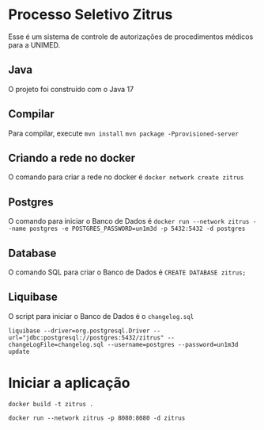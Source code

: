 # Processo Seletivo Zitrus

Esse é um sistema de controle de autorizações de procedimentos médicos para a UNIMED.

## Java

O projeto foi construído com o Java 17

## Compilar

Para compilar, execute `mvn install`
`mvn package -Pprovisioned-server`

## Criando a rede no docker

O comando para criar a rede no docker é
`docker network create zitrus`

## Postgres

O comando para iniciar o Banco de Dados é
`docker run --network zitrus --name postgres -e POSTGRES_PASSWORD=un1m3d -p 5432:5432 -d postgres`

## Database

O comando SQL para criar o Banco de Dados é
`CREATE DATABASE zitrus;`

## Liquibase

O script para iniciar o Banco de Dados é o `changelog.sql`

`liquibase --driver=org.postgresql.Driver --url="jdbc:postgresql://postgres:5432/zitrus" --changeLogFile=changelog.sql --username=postgres --password=un1m3d update`

# Iniciar a aplicação

`docker build -t zitrus .`

`docker run --network zitrus -p 8080:8080 -d zitrus`